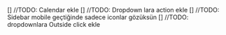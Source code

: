 [] //TODO: Calendar ekle
[] //TODO: Dropdown lara action ekle
[] //TODO: Sidebar mobile geçtiğinde sadece iconlar gözüksün
[] //TODO: dropdownlara Outside click ekle
